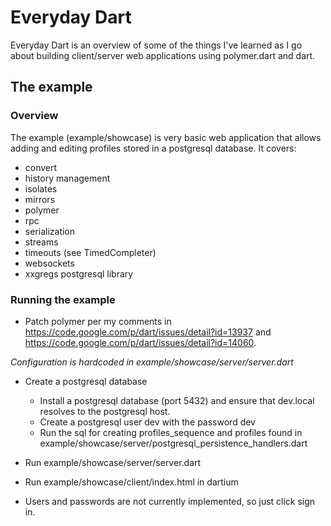 # Everyday Dart

Everyday Dart is an overview of some of the things I've learned as I go about building client/server web applications using polymer.dart 
and dart.

## The example


### Overview
The example (example/showcase) is very basic web application that allows adding and editing profiles stored in a 
postgresql database.  It covers:

- convert
- history management
- isolates
- mirrors
- polymer
- rpc
- serialization
- streams
- timeouts (see TimedCompleter)
- websockets
- xxgregs postgresql library

### Running the example

- Patch polymer per my comments in https://code.google.com/p/dart/issues/detail?id=13937 and https://code.google.com/p/dart/issues/detail?id=14060. 

_Configuration is hardcoded in example/showcase/server/server.dart_

- Create a postgresql database
  - Install a postgresql database (port 5432) and ensure that dev.local resolves to the postgresql host.
  - Create a postgresql user dev with the password dev
  - Run the sql for creating profiles\_sequence and profiles found in example/showcase/server/postgresql\_persistence_handlers.dart

- Run example/showcase/server/server.dart
- Run example/showcase/client/index.html in dartium
- Users and passwords are not currently implemented, so just click sign in.
